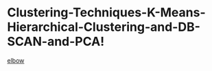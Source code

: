 # Clustering-Techniques-K-Means-Hierarchical-Clustering-and-DB-SCAN-and-PCA!
[elbow](https://user-images.githubusercontent.com/28704563/141510531-fab926b2-ca96-4dd2-9b3e-a7497e17060c.PNG)
